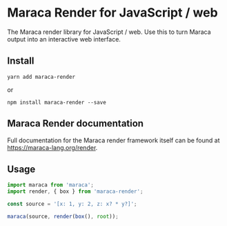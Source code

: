 # Maraca Render for JavaScript / web

The Maraca render library for JavaScript / web. Use this to turn Maraca output into an interactive web interface.

## Install

```
yarn add maraca-render
```

or

```
npm install maraca-render --save
```

## Maraca Render documentation

Full documentation for the Maraca render framework itself can be found at https://maraca-lang.org/render.

## Usage

```ts
import maraca from 'maraca';
import render, { box } from 'maraca-render';

const source = '[x: 1, y: 2, z: x? * y?]';

maraca(source, render(box(), root));
```
